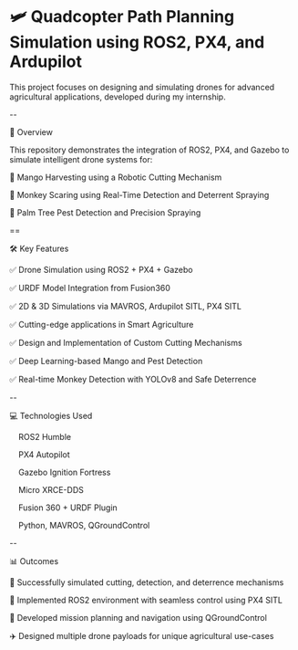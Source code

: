 # 🛩️ Quadcopter Path Planning Simulation using ROS2, PX4, and Ardupilot

This project focuses on designing and simulating drones for advanced agricultural applications, developed during my internship.

--

🚀 Overview

This repository demonstrates the integration of ROS2, PX4, and Gazebo to simulate intelligent drone systems for:

🍋 Mango Harvesting using a Robotic Cutting Mechanism

🐒 Monkey Scaring using Real-Time Detection and Deterrent Spraying

🌴 Palm Tree Pest Detection and Precision Spraying

==

🛠️ Key Features

✅ Drone Simulation using ROS2 + PX4 + Gazebo

✅ URDF Model Integration from Fusion360

✅ 2D & 3D Simulations via MAVROS, Ardupilot SITL, PX4 SITL

✅ Cutting-edge applications in Smart Agriculture

✅ Design and Implementation of Custom Cutting Mechanisms

✅ Deep Learning-based Mango and Pest Detection

✅ Real-time Monkey Detection with YOLOv8 and Safe Deterrence

--

💻 Technologies Used

&nbsp;&nbsp;&nbsp;&nbsp;ROS2 Humble

&nbsp;&nbsp;&nbsp;&nbsp;PX4 Autopilot

&nbsp;&nbsp;&nbsp;&nbsp;Gazebo Ignition Fortress

&nbsp;&nbsp;&nbsp;&nbsp;Micro XRCE-DDS

&nbsp;&nbsp;&nbsp;&nbsp;Fusion 360 + URDF Plugin

&nbsp;&nbsp;&nbsp;&nbsp;Python, MAVROS, QGroundControl

--

📊 Outcomes

🧪 Successfully simulated cutting, detection, and deterrence mechanisms

🔧 Implemented ROS2 environment with seamless control using PX4 SITL

🧭 Developed mission planning and navigation using QGroundControl

✈️ Designed multiple drone payloads for unique agricultural use-cases

